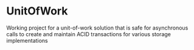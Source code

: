 # UnitOfWork
Working project for a unit-of-work solution that is safe for asynchronous calls to create and maintain ACID transactions for various storage implementations
